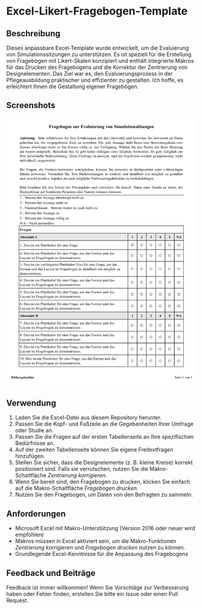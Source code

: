 # Excel-Likert-Fragebogen-Template

## Beschreibung
Dieses anpassbare Excel-Template wurde entwickelt, um die Evaluierung von Simulationssitzungen zu unterstützen. Es ist speziell für die Erstellung von Fragebögen mit Likert-Skalen konzipiert und enthält integrierte Makros für das Drucken des Fragebogens und die Korrektur der Zentrierung von Designelementen. Das Ziel war es, den Evaluierungsprozess in der Pflegeausbildung praktischer und effizienter zu gestalten. Ich hoffe, es erleichtert Ihnen die Gestaltung eigener Fragebögen.

## Screenshots
![Ausschnitt aus dem Fragebogen](screenshot.png)

## Verwendung
1. Laden Sie die Excel-Datei aus diesem Repository herunter.
2. Passen Sie die Kopf- und Fußzeile an die Gegebenheiten Ihrer Umfrage oder Studie an.
3. Passen Sie die Fragen auf der ersten Tabellenseite an Ihre spezifischen Bedürfnisse an.
4. Auf der zweiten Tabellenseite können Sie eigene Freitextfragen hinzufügen.
5. Stellen Sie sicher, dass die Designelemente (z. B. kleine Kreise) korrekt positioniert sind. Falls sie verrutschen, nutzen Sie die Makro-Schaltfläche *Zentrierung korrigieren*.
7. Wenn Sie bereit sind, den Fragebogen zu drucken, klicken Sie einfach auf die Makro-Schaltfläche *Fragebogen drucken*.
8. Nutzen Sie den Fragebogen, um Daten von den Befragten zu sammeln.

## Anforderungen
- Microsoft Excel mit Makro-Unterstützung (Version 2016 oder neuer wird empfohlen)
- Makros müssen in Excel aktiviert sein, um die Makro-Funktionen *Zentrierung korrigieren* und *Fragebogen drucken* nutzen zu können.
- Grundlegende Excel-Kenntnisse für die Anpassung des Fragebogens

## Feedback und Beiträge
Feedback ist immer willkommen! Wenn Sie Vorschläge zur Verbesserung haben oder Fehler finden, erstellen Sie bitte ein Issue oder einen Pull Request.
